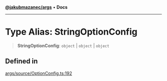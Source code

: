 [**@jakubmazanec/args**](../README.md) • **Docs**

---

# Type Alias: StringOptionConfig

> **StringOptionConfig**: `object` \| `object` \| `object`

## Defined in

[args/source/OptionConfig.ts:192](https://github.com/jakubmazanec/tools/blob/39892a8d22e72fc5aa2b2aedf9320ac8bb26fd5d/packages/args/source/OptionConfig.ts#L192)
